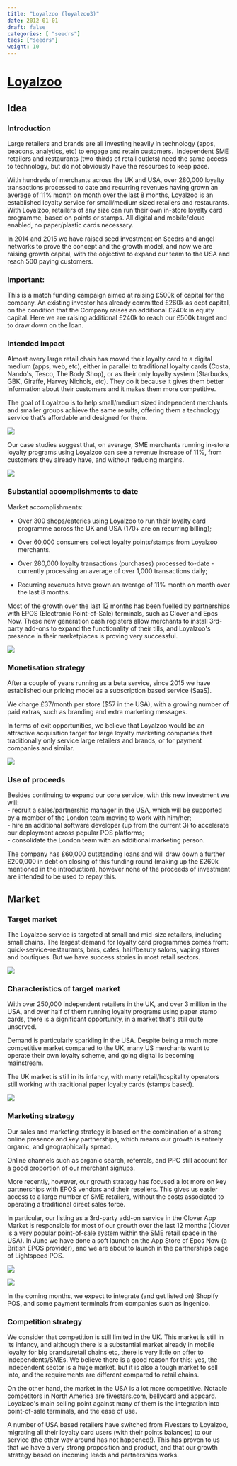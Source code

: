 ```yaml
---
title: "Loyalzoo (loyalzoo3)"
date: 2012-01-01
draft: false
categories: [ "seedrs"]
tags: ["seedrs"]
weight: 10
---
```


# [Loyalzoo](https://www.seedrs.com/loyalzoo3)

## Idea

### Introduction

Large retailers and brands are all investing heavily in technology (apps, beacons, analytics, etc) to engage and retain customers.  Independent SME retailers and restaurants (two-thirds of retail outlets) need the same access to technology, but do not obviously have the resources to keep pace.

With hundreds of merchants across the UK and USA, over 280,000 loyalty transactions processed to date and recurring revenues having grown an average of 11% month on month over the last 8 months, Loyalzoo is an established loyalty service for small/medium sized retailers and restaurants. With Loyalzoo, retailers of any size can run their own in-store loyalty card programme, based on points or stamps. All digital and mobile/cloud enabled, no paper/plastic cards necessary.

In 2014 and 2015 we have raised seed investment on Seedrs and angel networks to prove the concept and the growth model, and now we are raising growth capital, with the objective to expand our team to the USA and reach 500 paying customers.

### Important:

This is a match funding campaign aimed at raising £500k of capital for the company. An existing investor has already committed £260k as debt capital, on the condition that the Company raises an additional £240k in equity capital. Here we are raising additional £240k to reach our £500k target and to draw down on the loan.

### Intended impact

Almost every large retail chain has moved their loyalty card to a digital medium (apps, web, etc), either in parallel to traditional loyalty cards (Costa, Nando's, Tesco, The Body Shop), or as their only loyalty system (Starbucks, GBK, Giraffe, Harvey Nichols, etc). They do it because it gives them better information about their customers and it makes them more competitive.

The goal of Loyalzoo is to help small/medium sized independent merchants and smaller groups achieve the same results, offering them a technology service that’s affordable and designed for them.

![](/img/seedrs/uploads/startup/section_image/image/9681/5vqfelckq76kfrmzkgc3qxd7395wnl9/IMAGE_1.png?rect=0%2C0%2C2516%2C1516&w=600&fit=clip&s=477530b0aeaec42afd317eeabd74a742)

Our case studies suggest that, on average, SME merchants running in-store loyalty programs using Loyalzoo can see a revenue increase of 11%, from customers they already have, and without reducing margins.

![](/img/seedrs/uploads/startup/section_image/image/9682/o53uk1eky8hq4ohr6t0rgv8mava97yy/IMAGE_2.png?rect=0%2C0%2C1701%2C1027&w=600&fit=clip&s=5fe3a72e0ac26858a5b63787bc88c963)

### Substantial accomplishments to date

Market accomplishments:

- Over 300 shops/eateries using Loyalzoo to run their loyalty card programme across the UK and USA (170+ are on recurring billing);

- Over 60,000 consumers collect loyalty points/stamps from Loyalzoo merchants.

- Over 280,000 loyalty transactions (purchases) processed to-date - currently processing an average of over 1,000 transactions daily;

- Recurring revenues have grown an average of 11% month on month over the last 8 months.

Most of the growth over the last 12 months has been fuelled by partnerships with EPOS (Electronic Point-of-Sale) terminals, such as Clover and Epos Now. These new generation cash registers allow merchants to install 3rd-party add-ons to expand the functionality of their tills, and Loyalzoo's presence in their marketplaces is proving very successful.

![](/img/seedrs/uploads/startup/section_image/image/9683/b0pbypw653m4ibs4iaqyt5jof2xcqz7/IMAGE_3.png?rect=0%2C0%2C2504%2C1513&w=600&fit=clip&s=4b1035bc4fdcd0c10b48f596a633184a)

### Monetisation strategy

After a couple of years running as a beta service, since 2015 we have established our pricing model as a subscription based service (SaaS).

We charge £37/month per store ($57 in the USA), with a growing number of paid extras, such as branding and extra marketing messages.

In terms of exit opportunities, we believe that Loyalzoo would be an attractive acquisition target for large loyalty marketing companies that traditionally only service large retailers and brands, or for payment companies and similar.

![](/img/seedrs/uploads/startup/section_image/image/9684/csbd0ur6e18p92qafooq8j2x09c9tmg/IMAGE_4.png?rect=0%2C0%2C2578%2C1427&w=600&fit=clip&s=1b35ee97a9377656152d8ab9627aec3c)

### Use of proceeds

Besides continuing to expand our core service, with this new investment we will: <br>- recruit a sales/partnership manager in the USA, which will be supported by a member of the London team moving to work with him/her; <br>- hire an additional software developer (up from the current 3) to accelerate our deployment across popular POS platforms; <br>- consolidate the London team with an additional marketing person.

The company has £60,000 outstanding loans and will draw down a further £200,000 in debt on closing of this funding round (making up the £260k mentioned in the introduction), however none of the proceeds of investment are intended to be used to repay this.

## Market

### Target market

The Loyalzoo service is targeted at small and mid-size retailers, including small chains. The largest demand for loyalty card programmes comes from: quick-service-restaurants, bars, cafes, hair/beauty salons, vaping stores and boutiques. But we have success stories in most retail sectors.

![](/img/seedrs/uploads/startup/section_image/image/9685/os4rrc80zvg0tkizrlr50um9qewdw5o/IMAGE_5.jpeg?rect=0%2C0%2C1920%2C1080&w=600&fit=clip&s=16989d5148610c2a85fd1781857d3ced)

### Characteristics of target market

With over 250,000 independent retailers in the UK, and over 3 million in the USA, and over half of them running loyalty programs using paper stamp cards, there is a significant opportunity, in a market that's still quite unserved.

Demand is particularly sparkling in the USA. Despite being a much more competitive market compared to the UK, many US merchants want to operate their own loyalty scheme, and going digital is becoming mainstream.

The UK market is still in its infancy, with many retail/hospitality operators still working with traditional paper loyalty cards (stamps based).

![](/img/seedrs/uploads/startup/section_image/image/9760/47epmpgd5smdb50z9vxx1aphv5021pi/IMAGE_6.png?rect=0%2C-9%2C2086%2C1447&w=600&fit=clip&s=4e6c265d35a113c49cb4965421387e40)

### Marketing strategy

Our sales and marketing strategy is based on the combination of a strong online presence and key partnerships, which means our growth is entirely organic, and geographically spread.

Online channels such as organic search, referrals, and PPC still account for a good proportion of our merchant signups.

More recently, however, our growth strategy has focused a lot more on key partnerships with EPOS vendors and their resellers. This gives us easier access to a large number of SME retailers, without the costs associated to operating a traditional direct sales force.

In particular, our listing as a 3rd-party add-on service in the Clover App Market is responsible for most of our growth over the last 12 months (Clover is a very popular point-of-sale system within the SME retail space in the USA). In June we have done a soft launch on the App Store of Epos Now (a British EPOS provider), and we are about to launch in the partnerships page of Lightspeed POS.

![](/img/seedrs/uploads/startup/section_image/image/9769/klshrkkeac4bbnwx25dihl859a1i0vy/Epos_Now_till_with_Loyalzoo.png?rect=0%2C-3%2C420%2C372&w=600&fit=clip&s=6719ad703c5e716d6c0df5512a0be945)

![](/img/seedrs/uploads/startup/section_image/image/9768/fl1zhglbdchqqq63ox30cmblztgg8g2/Clover_station_with_Loyalzoo.png?rect=0%2C0%2C1633%2C913&w=600&fit=clip&s=b0984d467c5d77454d73233fc31ee14b)

In the coming months, we expect to integrate (and get listed on) Shopify POS, and some payment terminals from companies such as Ingenico.

### Competition strategy

We consider that competition is still limited in the UK. This market is still in its infancy, and although there is a substantial market already in mobile loyalty for big brands/retail chains etc, there is very little on offer to independents/SMEs. We believe there is a good reason for this: yes, the independent sector is a huge market, but it is also a tough market to sell into, and the requirements are different compared to retail chains.

On the other hand, the market in the USA is a lot more competitive. Notable competitors in North America are fivestars.com, bellycard and appcard. Loyalzoo's main selling point against many of them is the integration into point-of-sale terminals, and the ease of use.

A number of USA based retailers have switched from Fivestars to Loyalzoo, migrating all their loyalty card users (with their points balances) to our service (the other way around has not happened!). This has proven to us that we have a very strong proposition and product, and that our growth strategy based on incoming leads and partnerships works.

